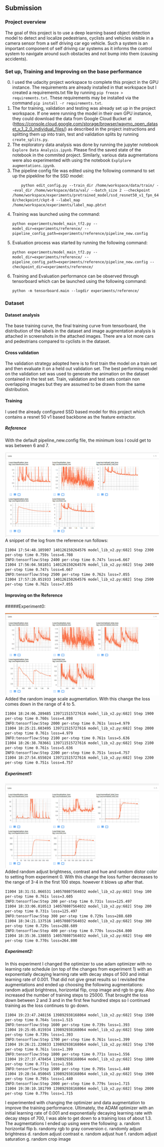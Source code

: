 ## Submission

### Project overview
The goal of this project is to use a deep learning based object detection model to detect and localize
pedestrians, cyclists and vehicles visible in a camera sensor from a self driving car ego vehicle. Such
a system is an important component of self driving car systems as it informs the control system to
navigate around such obstacles and not bump into them (causing accidents).

### Set up, Training and Improving on the base performance
0. I used the udacity project workspace to complete this project in the GPU instance. The requirements are already installed in
   that workspace but I created a requirements.txt file by running `pip freeze > requirements.txt`. These requirements may be
   installed via the command `pip install -r requirements.txt`.
1. The for training, validation and testing was already set up in the project workspace. If one were running the model in their
	own GPU instance, they could download the data from Google Cloud Bucket at 
	(https://console.cloud.google.com/storage/browser/waymo_open_dataset_v_1_2_0_individual_files/) as described in the project instructions
	and splitting them up into train, test and validation splits by running `create_splits.py`.
2. The exploratory data analysis was done by running the jupyter notebook `Explore Data Analysis.ipynb`. Please find the saved state of the
	notebook in the commited project. Similarly, various data augmentations were also experimented with using the notebook
	`Explplore augmentations.ipynb`.
3. The pipeline config file was edited using the following command to set up the pipekline for the SSD model:
	```
		python edit_config.py --train_dir /home/workspace/data/train/ --eval_dir /home/workspace/data/val/ --batch_size 2 --checkpoint /home/workspace/experiments/pretrained_model/ssd_resnet50_v1_fpn_640x640_coco17_tpu-8/checkpoint/ckpt-0 --label_map /home/workspace/experiments/label_map.pbtxt
	```
4. Training was launched using the command: 
	```
	python experiments/model_main_tf2.py --model_dir=experiments/reference/ --pipeline_config_path=experiments/reference/pipeline_new.config
	```
5. Evaluation process was started by running the following command:
	```
	python experiments/model_main_tf2.py --model_dir=experiments/reference/ --pipeline_config_path=experiments/reference/pipeline_new.config --checkpoint_dir=experiments/reference/
	```
6. Training and Evaluation performance can be observed through tensorboard which can be launched using the following command:
	```
	python -m tensorboard.main --logdir experiments/reference/
	```

### Dataset
#### Dataset analysis
The base training curve, the final training curve from tensorboard, the distribution of the labels
in the dataset and image augmentation analysis is attached in screenshots in the attached images.
There are a lot more cars and pedestrians compared to cyclists in the dataset.

#### Cross validation
The validation strategy adopted here is to first train the model on a train set and then evaluate it
on a held out validation set. The best performing model on the validation set was used to generate
the animation on the dataset contained in the test set. Train, validation and test sets contain
non overlapping images but they are assumed to be drawn from the same distribution.

#### Training

I used the already configured SSD based model for this project which contains a resnet 50 v1 based
backbone as the feature extractor. 


##### Reference
With the default pipeline_new.config file, the minimum loss I could get to was between 6 and 7.

![](experiments/reference/loss_curve.png)
A snippet of the log from the reference run follows:

```
I1004 17:54:48.105907 140126150264576 model_lib_v2.py:682] Step 2300 per-step time 0.759s loss=6.708
INFO:tensorflow:Step 2400 per-step time 0.747s loss=6.667
I1004 17:56:04.581851 140126150264576 model_lib_v2.py:682] Step 2400 per-step time 0.747s loss=6.667
INFO:tensorflow:Step 2500 per-step time 0.762s loss=7.055
I1004 17:57:20.851933 140126150264576 model_lib_v2.py:682] Step 2500 per-step time 0.762s loss=7.055
```

#### Improving on the Reference
#####Experiment0: 

![](experiments/experiment0/loss_curve.png)
Added the random image scale augmentation. With this change the loss comes down in the range of 4 to 5.

```
I1004 18:24:06.289485 139711515727616 model_lib_v2.py:682] Step 1900 per-step time 0.760s loss=4.898
INFO:tensorflow:Step 2000 per-step time 0.761s loss=4.979
I1004 18:25:21.603495 139711515727616 model_lib_v2.py:682] Step 2000 per-step time 0.761s loss=4.979
INFO:tensorflow:Step 2100 per-step time 0.761s loss=5.636
I1004 18:26:38.783661 139711515727616 model_lib_v2.py:682] Step 2100 per-step time 0.761s loss=5.636
INFO:tensorflow:Step 2200 per-step time 0.751s loss=4.757
I1004 18:27:54.655024 139711515727616 model_lib_v2.py:682] Step 2200 per-step time 0.751s loss=4.757
```

##### Experiment1:
![](experiments/experiment1/loss_curve.png)
Added random adjust brightness, contrast and hue and random distor color to setting from experiment 0. With this change the loss further decreases to the range of 3-4 in the first 100 steps. however it blows up after that.


```
I1004 18:31:51.066531 140570807564032 model_lib_v2.py:682] Step 100 per-step time 0.761s loss=3.605
INFO:tensorflow:Step 200 per-step time 0.731s loss=125.497
I1004 18:33:06.010513 140570807564032 model_lib_v2.py:682] Step 200 per-step time 0.731s loss=125.497
INFO:tensorflow:Step 300 per-step time 0.729s loss=288.689
I1004 18:34:21.137516 140570807564032 model_lib_v2.py:682] Step 300 per-step time 0.729s loss=288.689
INFO:tensorflow:Step 400 per-step time 0.770s loss=264.800
I1004 18:35:36.138855 140570807564032 model_lib_v2.py:682] Step 400 per-step time 0.770s loss=264.800
```

##### Experiment2:
In this experiment I changed the optimizer to use adam optimizer
with no learning rate schedule (on top of the changes from experiment 1) with an exponentially decaying learning rate with decay steps of 500 and initial learning rate of 0.001. That did not give great results so I revisited the augmentations and ended up choosing the following augmentations: random adjust brightness, horizontal flip, crop image and rgb to gray. Also increased the number of training steps to 25000. That brought the loss down between 2 and 3 and in the first few hundred steps so I continued training as the loss continues to go down.


```
I1004 19:23:47.248156 139892938168064 model_lib_v2.py:682] Step 1500 per-step time 0.764s loss=1.515
INFO:tensorflow:Step 1600 per-step time 0.739s loss=1.393
I1004 19:25:05.015934 139892938168064 model_lib_v2.py:682] Step 1600 per-step time 0.739s loss=1.393
INFO:tensorflow:Step 1700 per-step time 0.761s loss=1.399
I1004 19:26:21.220833 139892938168064 model_lib_v2.py:682] Step 1700 per-step time 0.761s loss=1.399
INFO:tensorflow:Step 1800 per-step time 0.771s loss=1.556
I1004 19:27:37.478454 139892938168064 model_lib_v2.py:682] Step 1800 per-step time 0.771s loss=1.556
INFO:tensorflow:Step 1900 per-step time 0.795s loss=1.440
I1004 19:28:54.050045 139892938168064 model_lib_v2.py:682] Step 1900 per-step time 0.795s loss=1.440
INFO:tensorflow:Step 2000 per-step time 0.779s loss=1.715
I1004 19:30:10.181799 139892938168064 model_lib_v2.py:682] Step 2000 per-step time 0.779s loss=1.715
```

I experimented with changing the optimizer and data augmentation to improve the training
performance. Ultimately, the ADAM optimizer with an initial learning rate of 0.001 and exponentially
decaying learning rate with decay steps of 700, I was able to get down to a training loss of 
about 1.3. The augmentations I ended up using were the following:
	a. random horizontal flip
	b. randomy rgb to gray conversion
	c. randomly adjust brightness
	d. random adjust contrast
	e. random adjust hue
	f. random adjust saturation
	g. random crop image
